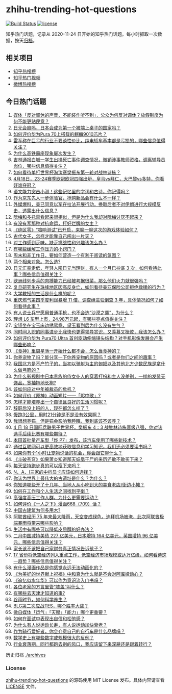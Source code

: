 # zhihu-trending-hot-questions

[![Build Status](https://github.com/justjavac/zhihu-trending-hot-questions/workflows/ci/badge.svg?branch=master)](https://github.com/justjavac/zhihu-trending-hot-questions/actions)
[![license](https://img.shields.io/github/license/justjavac/zhihu-trending-hot-questions)](https://github.com/justjavac/zhihu-trending-hot-questions/blob/master/LICENSE)

知乎热门话题，记录从 2020-11-24
日开始的知乎热门话题。每小时抓取一次数据，按天[归档](./archives)。

## 相关项目

- [知乎热搜榜](https://github.com/justjavac/zhihu-trending-top-search)
- [知乎热门视频](https://github.com/justjavac/zhihu-trending-hot-video)
- [微博热搜榜](https://github.com/justjavac/weibo-trending-hot-search)

## 今日热门话题

<!-- BEGIN -->
<!-- 最后更新时间 Fri Apr 19 2024 05:09:48 GMT+0800 (China Standard Time) -->

1. [媒体「反对调休的声音，不能装作听不到」，公众为何反对调休？放假制度为何不能更贴民意？](https://www.zhihu.com/question/653308216)
1. [日元会崩吗，日本会成为第一个被端上桌子的国家吗？](https://www.zhihu.com/question/653217663)
1. [如何评价华为Pura 70上搭载的麒麟9010芯片？](https://www.zhihu.com/question/653341325)
1. [雷军称在巨亏的行业不要谈性价比，纯电轿车基本都是亏损的，哪些信息值得关注？](https://www.zhihu.com/question/653346085)
1. [为什么高铁霸座现象屡次发生？](https://www.zhihu.com/question/295289692)
1. [吉林通报白城一学生出操死亡事件调查情况，撤销涉事教师资格，调离辅导员岗位，哪些信息值得关注？](https://www.zhihu.com/question/653347287)
1. [如何看待单打世界杯淘汰赛樊振东第一轮对战林诗栋？](https://www.zhihu.com/question/653267774)
1. [4月18日，23-24赛季欧冠欧冠四强出炉，皇马vs拜仁，大巴黎vs多特，你看好谁夺冠？](https://www.zhihu.com/question/653290742)
1. [语文能力突击小测！这些记忆里的字词和古诗，你记得吗？](https://www.zhihu.com/question/653344879)
1. [作为京东先人一步体验官，抢购新品会有什么不一样？](https://www.zhihu.com/question/653360351)
1. [外媒爆料，美已同意以军在拉法开展行动，换取后者不对伊朗进行大规模反击，透露出什么信息？](https://www.zhihu.com/question/653347673)
1. [阮梅和多托雷看起来很相似，但是为什么我却对阮梅讨厌不起来？](https://www.zhihu.com/question/645730898)
1. [有没有写那种对抗命运，打好烂牌的女主？](https://www.zhihu.com/question/648548721)
1. [《绝区零》“喧响测试”已开启，来聊一聊这次的游戏体验如何？](https://www.zhihu.com/question/653309470)
1. [古代女子，怎样才能靠自己闯出一片天？](https://www.zhihu.com/question/646352648)
1. [对工作感到乏味，缺乏挑战性和兴趣该怎么办？](https://www.zhihu.com/question/653354780)
1. [有哪些缓解工作压力的小窍门？](https://www.zhihu.com/question/653366530)
1. [周末和非工作日，要如何营造一个有利于阅读的氛围？](https://www.zhihu.com/question/652524845)
1. [两个相亲对象。怎么选?](https://www.zhihu.com/question/653219825)
1. [日元汇率走低，年轻人囤日元当理财，有人一个月已抄底 3 次，如何看待此事？哪些信息值得关注？](https://www.zhihu.com/question/653344501)
1. [欧洲线列步兵的肉搏能力已经被考据很菜，那么他们火力就很强吗？](https://www.zhihu.com/question/653122907)
1. [复旦研究生在珠峰地区因高反身亡，如何看待美亚保险公司拒绝救援的行为？](https://www.zhihu.com/question/653211355)
1. [大学教授的生活是什么样的呢？](https://www.zhihu.com/question/58470970)
1. [重庆燃气第四季度利润暴增 11 倍，调查组进驻倒查 3 年，具体情况如何？如何看待此事？](https://www.zhihu.com/question/653232599)
1. [有人说士兵宁愿用普通手枪，也不会选“沙漠之鹰”，为什么？](https://www.zhihu.com/question/653250320)
1. [理想 L6 车型上市，24.98万元起，有哪些亮点值得关注？](https://www.zhihu.com/question/639579955)
1. [宝钗坐在宝玉床边绣鸳鸯，黛玉看到后为什么没有生气？](https://www.zhihu.com/question/646026149)
1. [同时间入职的同事进步比我快也更得领导赏识，又羡慕又挫败，我该怎么办？](https://www.zhihu.com/question/652075606)
1. [如何评价华为 Pura70 Ultra 首创旋动伸缩镜头结构？对手机影像发展会产生哪些影响？](https://www.zhihu.com/question/653302112)
1. [《食神》里周星驰一开始什么都不会，怎么当食神的？](https://www.zhihu.com/question/431857756)
1. [你养宠物了吗？能分享一下你养宠物的原因吗？或者是你们之间的趣事？](https://www.zhihu.com/question/652526983)
1. [我国北方是不产竹子的，当初以骑射为主的匈奴以及其他北方少数民族是拿什么做弓箭的？](https://www.zhihu.com/question/653154535)
1. [为什么影视剧中日本贵族的侍女仆人的穿着打扮和主人没差别，一样的发髻无饰品，宽袖拖地长袍?](https://www.zhihu.com/question/634793955)
1. [该如何应对中年被裁员的危机？](https://www.zhihu.com/question/653269717)
1. [如何评价《原神》动画短片——「烬中歌」?](https://www.zhihu.com/question/653118544)
1. [怎样才能培养出一个自律且良好的生活习惯呢？](https://www.zhihu.com/question/653099213)
1. [辞职后没上班的人，现在都怎么样了？](https://www.zhihu.com/question/652238229)
1. [慢跑3公里，用时21分钟是不是没有效果啊？](https://www.zhihu.com/question/650751484)
1. [我很想养猫，但是猫会影响我睡眠，我到底该不该养？](https://www.zhihu.com/question/651004558)
1. [4 月 18 日国际乒联男子世界杯，樊振东 4：3 战胜林诗栋晋级八强，你对该选手后续比赛有哪些期待？](https://www.zhihu.com/question/653361252)
1. [本田首批量产车型「烨 P7」发布，该汽车使用了哪些新技术？](https://www.zhihu.com/question/653132978)
1. [通过互联网可以更高效地获取信息和学习知识，我们还必须要读书吗？](https://www.zhihu.com/question/653243891)
1. [如果你有个1小时让宠物说话的机会，你会跟它聊什么？](https://www.zhihu.com/question/650233550)
1. [《斗破苍穹》如果萧炎知道那天妖凰干尸的来历还敢不敢买下来？](https://www.zhihu.com/question/558813614)
1. [每天坚持跑步真的可以瘦下来吗？](https://www.zhihu.com/question/649296172)
1. [N、A、I三家的中档显卡应该如何选择？](https://www.zhihu.com/question/649064438)
1. [你认为世界上最伟大的古遗址是什么？为什么？](https://www.zhihu.com/question/650719750)
1. [你知道哪些开了十几年、当地人从小吃到大的美食老店/街边小摊？](https://www.zhihu.com/question/639791532)
1. [如何在工作和个人生活之间找到平衡？](https://www.zhihu.com/question/653326766)
1. [高强度高压工作人群，为什么更需要运动？](https://www.zhihu.com/question/653110890)
1. [如何评价《一人之下》漫画668（709）话？](https://www.zhihu.com/question/653370538)
1. [中国古建筑为何多用木?](https://www.zhihu.com/question/22301975)
1. [阿联酋经历 75 年来最大降雨，天空变成绿色，迪拜机场被淹，此次阿联酋极端暴雨将带来哪些影响？](https://www.zhihu.com/question/653240872)
1. [生活中有哪些可以降低皮质醇的好办法？](https://www.zhihu.com/question/653329848)
1. [二月中国减持美债 227 亿美元，日本增持 164 亿美元，英国增持 96 亿美元，哪些信息值得关注？](https://www.zhihu.com/question/653299113)
1. [家长该不该把自己家财务真正情况告诉孩子？](https://www.zhihu.com/question/263465293)
1. [17 省份将低空经济列入重点工作，低空经济市场规模或达万亿级，如何看待这一趋势？哪些信息值得关注？](https://www.zhihu.com/question/653226523)
1. [有什么漫画作品是你感觉永远无法动画化的？](https://www.zhihu.com/question/24460324)
1. [《为美好的世界献上祝福》中和真为什么就是不会对阿库娅动心？](https://www.zhihu.com/question/358099577)
1. [《追忆似水年华》可以作为意识流入门书吗？](https://www.zhihu.com/question/651239407)
1. [各位老家的方言里管“膝盖”叫什么？](https://www.zhihu.com/question/648329838)
1. [有哪些去天津才知道的事?](https://www.zhihu.com/question/287616113)
1. [谷雨时节，如何科学养生？](https://www.zhihu.com/question/653304642)
1. [BLG第二次应战TES，哪个胜率大些？](https://www.zhihu.com/question/653007531)
1. [做自媒体「运气」「天赋」「能力」哪个更重要？](https://www.zhihu.com/question/652075154)
1. [如何在面试中表现出自信和松弛感？](https://www.zhihu.com/question/652238217)
1. [为什么有人说运动长寿，有人说运动加快衰老？](https://www.zhihu.com/question/652611419)
1. [作为骑行爱好者，你会介意自己的自行车是什么品牌吗？](https://www.zhihu.com/question/652617984)
1. [数学史上有哪些数字或规模很大的反例？](https://www.zhihu.com/question/652395396)
1. [行业衰落期，同行都跑去别的风口，我应该留下来深耕还是跟着转行？](https://www.zhihu.com/question/651136992)

<!-- END -->

历史归档 [./archives](./archives)

### License

[zhihu-trending-hot-questions](https://github.com/justjavac/zhihu-trending-hot-questions)
的源码使用 MIT License 发布。具体内容请查看 [LICENSE](./LICENSE) 文件。
